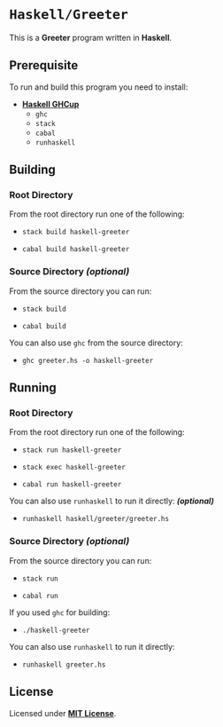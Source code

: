 # `Haskell/Greeter`

This is a **Greeter** program written in **Haskell**.

## Prerequisite

To run and build this program you need to install:

* [**Haskell GHCup**](https://www.haskell.org/ghcup/install/)
  * `ghc`
  * `stack`
  * `cabal`
  * `runhaskell`

## Building

### Root Directory

From the root directory run one of the following:

* ```
  stack build haskell-greeter
  ```
* ```
  cabal build haskell-greeter
  ```

### Source Directory _(optional)_

From the source directory you can run:

* ```
  stack build
  ```
* ```
  cabal build
  ```

You can also use `ghc` from the source directory:

* ```
  ghc greeter.hs -o haskell-greeter
  ```

## Running

### Root Directory

From the root directory run one of the following:

* ```
  stack run haskell-greeter
  ```
* ```
  stack exec haskell-greeter
  ```
* ```
  cabal run haskell-greeter
  ```

You can also use `runhaskell` to run it directly: _**(optional)**_

* ```
  runhaskell haskell/greeter/greeter.hs
  ```

### Source Directory _(optional)_

From the source directory you can run:

* ```
  stack run
  ```
* ```
  cabal run
  ```

If you used `ghc` for building:

* ```
  ./haskell-greeter
  ```

You can also use `runhaskell` to run it directly:

* ```
  runhaskell greeter.hs
  ```

## License

Licensed under [**MIT License**](LICENSE).
